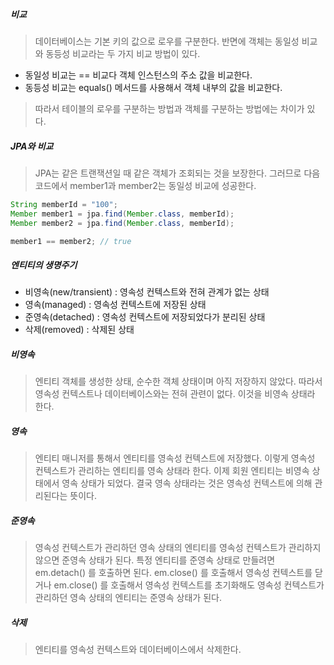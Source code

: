 ##### 비교
> 데이터베이스는 기본 키의 값으로 로우를 구분한다. 반면에 객체는 동일성 비교와 동등성 비교라는 두 가지 비교 방법이 있다.
- 동일성 비교는 == 비교다 객체 인스턴스의 주소 값을 비교한다.
- 동등성 비교는 equals() 메서드를 사용해서 객체 내부의 값을 비교한다.
> 따라서 테이블의 로우를 구분하는 방법과 객체를 구분하는 방법에는 차이가 있다.

##### JPA와 비교
> JPA는 같은 트랜잭션일 때 같은 객체가 조회되는 것을 보장한다. 그러므로 다음 코드에서 member1과 member2는 동일성 비교에 성공한다.
```java
String memberId = "100";
Member member1 = jpa.find(Member.class, memberId);
Member member2 = jpa.find(Member.class, memberId);

member1 == member2; // true
```

##### 엔티티의 생명주기
- 비영속(new/transient) : 영속성 컨텍스트와 전혀 관계가 없는 상태
- 영속(managed) : 영속성 컨텍스트에 저장된 상태
- 준영속(detached) : 영속성 컨텍스트에 저장되었다가 분리된 상태
- 삭제(removed) : 삭제된 상태

##### 비영속
> 엔티티 객체를 생성한 상태, 순수한 객체 상태이며 아직 저장하지 않았다.
> 따라서 영속성 컨텍스트나 데이터베이스와는 전혀 관련이 없다. 이것을 비영속 상태라 한다.

##### 영속
> 엔티티 매니저를 통해서 엔티티를 영속성 컨텍스트에 저장했다. 이렇게 영속성 컨텍스트가 관리하는 엔티티를 영속 상태라 한다.
> 이제 회원 엔티티는 비영속 상태에서 영속 상태가 되었다. 결국 영속 상태라는 것은 영속성 컨텍스트에 의해 관리된다는 뜻이다.

##### 준영속
> 영속성 컨텍스트가 관리하던 영속 상태의 엔티티를 영속성 컨텍스트가 관리하지 않으면 준영속 상태가 된다. 특정 엔티티를 준영속 상태로 만들려면
> em.detach() 를 호출하면 된다. em.close() 를 호출해서 영속성 컨텍스트를 닫거나 em.close() 를 호출해서 영속성 컨텍스트를 초기화해도
> 영속성 컨텍스트가 관리하던 영속 상태의 엔티티는 준영속 상태가 된다.

##### 삭제
> 엔티티를 영속성 컨텍스트와 데이터베이스에서 삭제한다.
